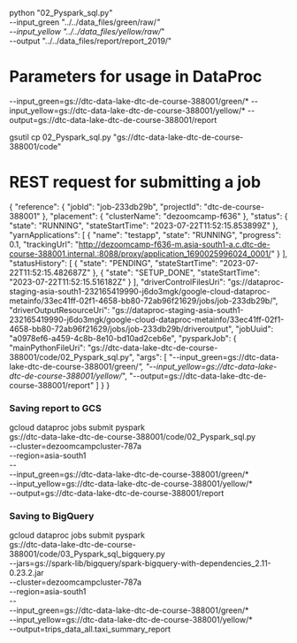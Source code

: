 python "02_Pyspark_sql.py" \
    --input_green "../../data_files/green/raw/*" \
    --input_yellow "../../data_files/yellow/raw/*" \
    --output "../../data_files/report/report_2019/"


# Parameters for usage in DataProc
--input_green=gs://dtc-data-lake-dtc-de-course-388001/green/*
--input_yellow=gs://dtc-data-lake-dtc-de-course-388001/yellow/*
--output=gs://dtc-data-lake-dtc-de-course-388001/report


gsutil cp 02_Pyspark_sql.py "gs://dtc-data-lake-dtc-de-course-388001/code"


# REST request for submitting a job
{
  "reference": {
    "jobId": "job-233db29b",
    "projectId": "dtc-de-course-388001"
  },
  "placement": {
    "clusterName": "dezoomcamp-f636"
  },
  "status": {
    "state": "RUNNING",
    "stateStartTime": "2023-07-22T11:52:15.853899Z"
  },
  "yarnApplications": [
    {
      "name": "testapp",
      "state": "RUNNING",
      "progress": 0.1,
      "trackingUrl": "http://dezoomcamp-f636-m.asia-south1-a.c.dtc-de-course-388001.internal.:8088/proxy/application_1690025996024_0001/"
    }
  ],
  "statusHistory": [
    {
      "state": "PENDING",
      "stateStartTime": "2023-07-22T11:52:15.482687Z"
    },
    {
      "state": "SETUP_DONE",
      "stateStartTime": "2023-07-22T11:52:15.516182Z"
    }
  ],
  "driverControlFilesUri": "gs://dataproc-staging-asia-south1-232165419990-j6do3mgk/google-cloud-dataproc-metainfo/33ec41ff-02f1-4658-bb80-72ab96f21629/jobs/job-233db29b/",
  "driverOutputResourceUri": "gs://dataproc-staging-asia-south1-232165419990-j6do3mgk/google-cloud-dataproc-metainfo/33ec41ff-02f1-4658-bb80-72ab96f21629/jobs/job-233db29b/driveroutput",
  "jobUuid": "a0978ef6-a459-4c8b-8e10-bd10ad2ceb6e",
  "pysparkJob": {
    "mainPythonFileUri": "gs://dtc-data-lake-dtc-de-course-388001/code/02_Pyspark_sql.py",
    "args": [
      "--input_green=gs://dtc-data-lake-dtc-de-course-388001/green/*",
      "--input_yellow=gs://dtc-data-lake-dtc-de-course-388001/yellow/*",
      "--output=gs://dtc-data-lake-dtc-de-course-388001/report"
    ]
  }
}


### Saving report to GCS
gcloud dataproc jobs submit pyspark \
    gs://dtc-data-lake-dtc-de-course-388001/code/02_Pyspark_sql.py \
    --cluster=dezoomcampcluster-787a \
    --region=asia-south1 \
    -- \
    --input_green=gs://dtc-data-lake-dtc-de-course-388001/green/\* \
    --input_yellow=gs://dtc-data-lake-dtc-de-course-388001/yellow/\* \
    --output=gs://dtc-data-lake-dtc-de-course-388001/report


### Saving to BigQuery
gcloud dataproc jobs submit pyspark \
    gs://dtc-data-lake-dtc-de-course-388001/code/03_Pyspark_sql_bigquery.py \
    --jars=gs://spark-lib/bigquery/spark-bigquery-with-dependencies_2.11-0.23.2.jar \
    --cluster=dezoomcampcluster-787a \
    --region=asia-south1 \
    -- \
    --input_green=gs://dtc-data-lake-dtc-de-course-388001/green/\* \
    --input_yellow=gs://dtc-data-lake-dtc-de-course-388001/yellow/\* \
    --output=trips_data_all.taxi_summary_report

